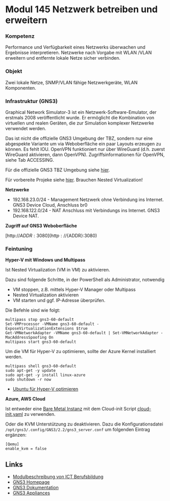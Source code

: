 # Modul 145 Netzwerk betreiben und erweitern

### Kompetenz

Performance und Verfügbarkeit eines Netzwerks überwachen und Ergebnisse interpretieren. Netzwerke nach Vorgabe mit WLAN /VLAN erweitern und entfernte lokale Netze sicher verbinden.

### Objekt

Zwei lokale Netze, SNMP/VLAN fähige Netzwerkgeräte, WLAN Komponenten.

### Infrastruktur (GNS3)

Graphical Network Simulator-3 ist ein Netzwerk-Software-Emulator, der erstmals 2008 veröffentlicht wurde. Er ermöglicht die Kombination von virtuellen und realen Geräten, die zur Simulation komplexer Netzwerke verwendet werden.

Das ist nicht die offizielle GNS3 Umgebung der TBZ, sondern nur eine abgespekte Variante um via Weboberfläche ein paar Layouts erzeugen zu können. Es fehlt IOU. OpenVPN funktioniert nur über WireGuard (d.h. zuerst WireGuard aktivieren, dann OpenVPN). Zugriffsinformationen für OpenVPN, siehe Tab ACCESSING.

Für die offizielle GNS3 TBZ Umgebung siehe [hier](https://gitlab.com/ch-tbz-it/Stud/allgemein/tbzcloud-gns3).

Für vorbereite Projeke siehe [hier](https://github.com/mc-b/lerngns3/tree/main/projects#gns3-projekte). Brauchen Nested Virtualization!

**Netzwerke**

* 192.168.23.0/24 - Management Netzwerk ohne Verbindung ins Internet. GNS3 Device Cloud, Anschluss br0
* 192.168.122.0/24 - NAT Anschluss mit Verbindungs ins Internet. GNS3 Device NAT.

**Zugriff auf GNS3 Weboberfläche**

  [http://${ADDR}:3080](http://${ADDR}:3080)
  
### Feintuning
  
**Hyper-V mit Windows und Multipass**

Ist Nested Virtualization (VM in VM) zu aktivieren.

Dazu sind folgende Schritte, in der PowerShell als Administrator, notwendig
* VM stoppen, z.B. mittels Hyper-V Manager oder Multipass 
* Nested Virtualization aktivieren
* VM starten und ggf. IP-Adresse überprüfen.

Die Befehle sind wie folgt: 

    multipass stop gns3-60-default
    Set-VMProcessor -VMName gns3-60-default -ExposeVirtualizationExtensions $true
    Get-VMNetworkAdapter -VMName gns3-60-default | Set-VMNetworkAdapter -MacAddressSpoofing On
    multipass start gns3-60-default
    
Um die VM für Hyper-V zu optimieren, sollte der Azure Kernel installiert werden.

    multipass shell gns3-60-default
    sudo apt-get -y update
    sudo apt-get -y install linux-azure
    sudo shutdown -r now
    
* [Ubuntu für Hyper-V optimieren](https://blog.daniel.wydler.eu/2020/09/20/ubuntu-20-04-lts-fuer-hyper-v-optimieren/)            
    
**Azure, AWS Cloud**

Ist entweder eine [Bare Metal Instanz](https://aws.amazon.com/de/about-aws/whats-new/2021/11/amazon-ec2-bare-metal-instances/) mit dem Cloud-init Script [cloud-init.yaml](cloud-init.yaml) zu verwenden.

Oder die KVM Unterstützung zu deaktivieren. Dazu die Konfigurationsdatei `/opt/gns3/.config/GNS3/2.2/gns3_server.conf` um folgenden Eintrag ergänzen:

    [Qemu]
    enable_kvm = false    
  
## Links

* [Modulbeschreibung von ICT Berufsbildung](https://www.modulbaukasten.ch/module/145/3/de-DE?title=Netzwerk-betreiben-und-erweitern)
* [GNS3 Homepage](https://www.gns3.com/)
* [GNS3 Dokumentation](https://docs.gns3.com/docs/)
* [GNS3 Appliances](https://gns3.com/marketplace/appliances)

